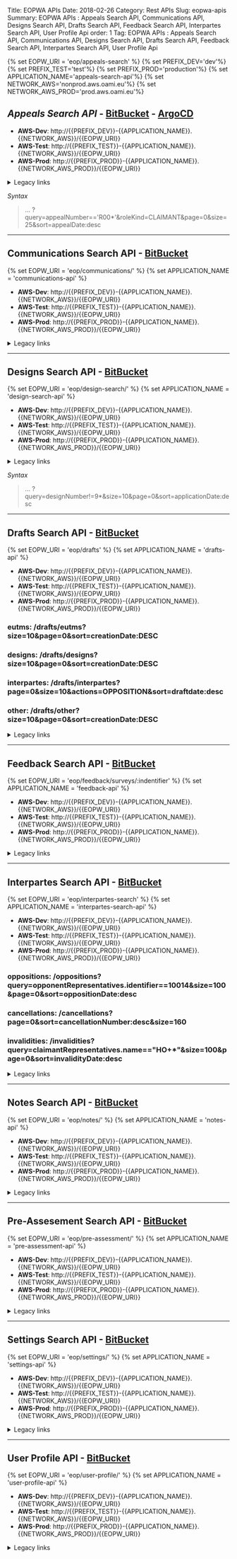 Title: EOPWA APIs
Date: 2018-02-26
Category: Rest APIs
Slug: eopwa-apis
Summary: EOPWA APIs : Appeals Search API, Communications API, Designs Search API, Drafts Search API, Feedback Search API, Interpartes Search API, User Profile Api
order: 1
Tag: EOPWA APIs : Appeals Search API, Communications API, Designs Search API, Drafts Search API, Feedback Search API, Interpartes Search API, User Profile Api

{% set EOPW_URI = 'eop/appeals-search' %}
{% set PREFIX_DEV='dev'%}
{% set PREFIX_TEST='test'%}
{% set PREFIX_PROD='production'%}
{% set APPLICATION_NAME='appeals-search-api'%}
{% set NETWORK_AWS='nonprod.aws.oami.eu'%}
{% set NETWORK_AWS_PROD='prod.aws.oami.eu'%}

## _Appeals Search API_ - <a href="https://git.euipo.europa.eu/projects/EOPWA/repos/appeals-search-api/browse" target="_blank">BitBucket</a> - <a href="https://argocd-dev.nonprod.aws.oami.eu/applications/argocd/website-api-dev-aws?view=tree&resource=" target="_blank">ArgoCD</a>


- **AWS-Dev**:  http://{{PREFIX_DEV}}-{{APPLICATION_NAME}}.{{NETWORK_AWS}}/{{EOPW_URI}}
- **AWS-Test**:  http://{{PREFIX_TEST}}-{{APPLICATION_NAME}}.{{NETWORK_AWS}}/{{EOPW_URI}}
- **AWS-Prod**:  http://{{PREFIX_PROD}}-{{APPLICATION_NAME}}.{{NETWORK_AWS_PROD}}/{{EOPW_URI}}

<details>
<summary>Legacy links</summary>
<ul>
  <li> **Integration**:  http://int-api.dev.oami.eu/{{EOPW_URI}}</li>
  <li> **PreProd**:  http://pp-api.test.oami.eu/{{EOPW_URI}}</li>
  <li> **Test**:  http://test-api.test.oami.eu/{{EOPW_URI}}</li>
</ul>
</details>

_Syntax_ 

> ... ?query=appealNumber=='R00*'&roleKind=CLAIMANT&page=0&size=25&sort=appealDate:desc

-------------------

## Communications Search API - <a href="https://git.euipo.europa.eu/projects/EOPWA/repos/communications-api/browse" target="_blank">BitBucket</a>
{% set EOPW_URI = 'eop/communications/' %}
{% set APPLICATION_NAME = 'communications-api' %}
- **AWS-Dev**:  http://{{PREFIX_DEV}}-{{APPLICATION_NAME}}.{{NETWORK_AWS}}/{{EOPW_URI}}
- **AWS-Test**:  http://{{PREFIX_TEST}}-{{APPLICATION_NAME}}.{{NETWORK_AWS}}/{{EOPW_URI}}
- **AWS-Prod**:  http://{{PREFIX_PROD}}-{{APPLICATION_NAME}}.{{NETWORK_AWS_PROD}}/{{EOPW_URI}}

<details>
<summary>Legacy links</summary>
<ul>
  <li> **Integration**:  http://int-api.dev.oami.eu/{{EOPW_URI}}</li>
  <li> **PreProd**:  http://pp-api.test.oami.eu/{{EOPW_URI}}</li>
  <li> **Test**:  http://test-api.test.oami.eu/{{EOPW_URI}}</li>
</ul>
</details>

-------------------

## Designs Search API - <a href="https://git.euipo.europa.eu/projects/EOPWA/repos/design-search-api/browse" target="_blank">BitBucket</a>
{% set EOPW_URI = 'eop/design-search/' %}
{% set APPLICATION_NAME = 'design-search-api' %}
- **AWS-Dev**:  http://{{PREFIX_DEV}}-{{APPLICATION_NAME}}.{{NETWORK_AWS}}/{{EOPW_URI}}
- **AWS-Test**:  http://{{PREFIX_TEST}}-{{APPLICATION_NAME}}.{{NETWORK_AWS}}/{{EOPW_URI}}
- **AWS-Prod**:  http://{{PREFIX_PROD}}-{{APPLICATION_NAME}}.{{NETWORK_AWS_PROD}}/{{EOPW_URI}}

<details>
<summary>Legacy links</summary>
<ul>
  <li> **Integration**:  http://int-api.dev.oami.eu/{{EOPW_URI}}</li>
  <li> **PreProd**:  http://pp-api.test.oami.eu/{{EOPW_URI}}</li>
  <li> **Test**:  http://test-api.test.oami.eu/{{EOPW_URI}}</li>
</ul>
</details>

_Syntax_ 
> ... ?query=designNumber!=9*&size=10&page=0&sort=applicationDate:desc

-------------------

## Drafts Search API - <a href="https://git.euipo.europa.eu/projects/EOPWA/repos/drafts-api/browse" target="_blank">BitBucket</a>

{% set EOPW_URI = 'eop/drafts' %}
{% set APPLICATION_NAME = 'drafts-api' %}
- **AWS-Dev**:  http://{{PREFIX_DEV}}-{{APPLICATION_NAME}}.{{NETWORK_AWS}}/{{EOPW_URI}}
- **AWS-Test**:  http://{{PREFIX_TEST}}-{{APPLICATION_NAME}}.{{NETWORK_AWS}}/{{EOPW_URI}}
- **AWS-Prod**:  http://{{PREFIX_PROD}}-{{APPLICATION_NAME}}.{{NETWORK_AWS_PROD}}/{{EOPW_URI}}


### eutms: /drafts/eutms?size=10&page=0&sort=creationDate:DESC

### designs: /drafts/designs?size=10&page=0&sort=creationDate:DESC

### interpartes: /drafts/interpartes?page=0&size=10&actions=OPPOSITION&sort=draftdate:desc

### other: /drafts/other?size=10&page=0&sort=creationDate:DESC

<details>
<summary>Legacy links</summary>
<ul>
  <li> **Integration**:  http://int-api.dev.oami.eu/{{EOPW_URI}}</li>
  <li> **PreProd**:  http://pp-api.test.oami.eu/{{EOPW_URI}}</li>
  <li> **Test**:  http://test-api.test.oami.eu/{{EOPW_URI}}</li>
</ul>
</details>

-------------------

## Feedback Search API - <a href="https://git.euipo.europa.eu/projects/EOPWA/repos/feedback-api/browse" target="_blank">BitBucket</a>

{% set EOPW_URI = 'eop/feedback/surveys/:indentifier' %}
{% set APPLICATION_NAME = 'feedback-api' %}
- **AWS-Dev**:  http://{{PREFIX_DEV}}-{{APPLICATION_NAME}}.{{NETWORK_AWS}}/{{EOPW_URI}}
- **AWS-Test**:  http://{{PREFIX_TEST}}-{{APPLICATION_NAME}}.{{NETWORK_AWS}}/{{EOPW_URI}}
- **AWS-Prod**:  http://{{PREFIX_PROD}}-{{APPLICATION_NAME}}.{{NETWORK_AWS_PROD}}/{{EOPW_URI}}

<details>
<summary>Legacy links</summary>
<ul>
  <li> **Integration**:  http://int-api.dev.oami.eu/{{EOPW_URI}}</li>
  <li> **PreProd**:  http://pp-api.test.oami.eu/{{EOPW_URI}}</li>
  <li> **Test**:  http://test-api.test.oami.eu/{{EOPW_URI}}</li>
</ul>
</details>

-------------------

## Interpartes Search API - <a href="https://git.euipo.europa.eu/projects/EOPWA/repos/interpartes-search-api/browse" target="_blank">BitBucket</a>

{% set EOPW_URI = 'eop/interpartes-search' %}
{% set APPLICATION_NAME = 'interpartes-search-api' %}
- **AWS-Dev**:  http://{{PREFIX_DEV}}-{{APPLICATION_NAME}}.{{NETWORK_AWS}}/{{EOPW_URI}}
- **AWS-Test**:  http://{{PREFIX_TEST}}-{{APPLICATION_NAME}}.{{NETWORK_AWS}}/{{EOPW_URI}}
- **AWS-Prod**:  http://{{PREFIX_PROD}}-{{APPLICATION_NAME}}.{{NETWORK_AWS_PROD}}/{{EOPW_URI}}


### oppositions: /oppositions?query=opponentRepresentatives.identifier==10014&size=100&page=0&sort=oppositionDate:desc

### cancellations: /cancellations?page=0&sort=cancellationNumber:desc&size=160

### invalidities: /invalidities?query=claimantRepresentatives.name=="HO+*"&size=100&page=0&sort=invalidityDate:desc

<details>
<summary>Legacy links</summary>
<ul>
  <li> **Integration**:  http://int-api.dev.oami.eu/{{EOPW_URI}}</li>
  <li> **PreProd**:  http://pp-api.test.oami.eu/{{EOPW_URI}}</li>
  <li> **Test**:  http://test-api.test.oami.eu/{{EOPW_URI}}</li>
</ul>
</details>

-------------------

## Notes Search API - <a href="https://git.euipo.europa.eu/projects/EOPWA/repos/notes-api/browse" target="_blank">BitBucket</a>

{% set EOPW_URI = 'eop/notes/' %}
{% set APPLICATION_NAME = 'notes-api' %}
- **AWS-Dev**:  http://{{PREFIX_DEV}}-{{APPLICATION_NAME}}.{{NETWORK_AWS}}/{{EOPW_URI}}
- **AWS-Test**:  http://{{PREFIX_TEST}}-{{APPLICATION_NAME}}.{{NETWORK_AWS}}/{{EOPW_URI}}
- **AWS-Prod**:  http://{{PREFIX_PROD}}-{{APPLICATION_NAME}}.{{NETWORK_AWS_PROD}}/{{EOPW_URI}}

<details>
<summary>Legacy links</summary>
<ul>
  <li> **Integration**:  http://int-api.dev.oami.eu/{{EOPW_URI}}</li>
  <li> **PreProd**:  http://pp-api.test.oami.eu/{{EOPW_URI}}</li>
  <li> **Test**:  http://test-api.test.oami.eu/{{EOPW_URI}}</li>
</ul>
</details>

---------------------

## Pre-Assesement Search API - <a href="https://git.euipo.europa.eu/projects/EOPWA/repos/pre-assessment-api/browse" target="_blank">BitBucket</a>

{% set EOPW_URI = 'eop/pre-assessment/' %}
{% set APPLICATION_NAME = 'pre-assessment-api' %}
- **AWS-Dev**:  http://{{PREFIX_DEV}}-{{APPLICATION_NAME}}.{{NETWORK_AWS}}/{{EOPW_URI}}
- **AWS-Test**:  http://{{PREFIX_TEST}}-{{APPLICATION_NAME}}.{{NETWORK_AWS}}/{{EOPW_URI}}
- **AWS-Prod**:  http://{{PREFIX_PROD}}-{{APPLICATION_NAME}}.{{NETWORK_AWS_PROD}}/{{EOPW_URI}}

<details>
<summary>Legacy links</summary>
<ul>
  <li> **Integration**:  http://int-api.dev.oami.eu/{{EOPW_URI}}</li>
  <li> **PreProd**:  http://pp-api.test.oami.eu/{{EOPW_URI}}</li>
  <li> **Test**:  http://test-api.test.oami.eu/{{EOPW_URI}}</li>
</ul>
</details>


-------------------------

## Settings Search API - <a href="https://git.euipo.europa.eu/projects/EOPWA/repos/settings-api/browse" target="_blank">BitBucket</a>

{% set EOPW_URI = 'eop/settings/' %}
{% set APPLICATION_NAME = 'settings-api' %}
- **AWS-Dev**:  http://{{PREFIX_DEV}}-{{APPLICATION_NAME}}.{{NETWORK_AWS}}/{{EOPW_URI}}
- **AWS-Test**:  http://{{PREFIX_TEST}}-{{APPLICATION_NAME}}.{{NETWORK_AWS}}/{{EOPW_URI}}
- **AWS-Prod**:  http://{{PREFIX_PROD}}-{{APPLICATION_NAME}}.{{NETWORK_AWS_PROD}}/{{EOPW_URI}}

<details>
<summary>Legacy links</summary>
<ul>
  <li> **Integration**:  http://int-api.dev.oami.eu/{{EOPW_URI}}</li>
  <li> **PreProd**:  http://pp-api.test.oami.eu/{{EOPW_URI}}</li>
  <li> **Test**:  http://test-api.test.oami.eu/{{EOPW_URI}}</li>
</ul>
</details>

-----------------------------

## User Profile API - <a href="https://git.euipo.europa.eu/projects/EOPWA/repos/user-profile-api/browse" target="_blank">BitBucket</a>

{% set EOPW_URI = 'eop/user-profile/' %}
{% set APPLICATION_NAME = 'user-profile-api' %}
- **AWS-Dev**:  http://{{PREFIX_DEV}}-{{APPLICATION_NAME}}.{{NETWORK_AWS}}/{{EOPW_URI}}
- **AWS-Test**:  http://{{PREFIX_TEST}}-{{APPLICATION_NAME}}.{{NETWORK_AWS}}/{{EOPW_URI}}
- **AWS-Prod**:  http://{{PREFIX_PROD}}-{{APPLICATION_NAME}}.{{NETWORK_AWS_PROD}}/{{EOPW_URI}}

<details>
<summary>Legacy links</summary>
<ul>
  <li> **Integration**:  http://int-api.dev.oami.eu/{{EOPW_URI}}</li>
  <li> **PreProd**:  http://pp-api.test.oami.eu/{{EOPW_URI}}</li>
  <li> **Test**:  http://test-api.test.oami.eu/{{EOPW_URI}}</li>
</ul>
</details>
